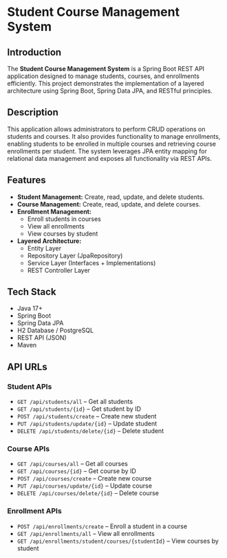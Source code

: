 # Student Course Management System

## Introduction
The **Student Course Management System** is a Spring Boot REST API application designed to manage students, courses, and enrollments efficiently. This project demonstrates the implementation of a layered architecture using Spring Boot, Spring Data JPA, and RESTful principles.

## Description
This application allows administrators to perform CRUD operations on students and courses. It also provides functionality to manage enrollments, enabling students to be enrolled in multiple courses and retrieving course enrollments per student. The system leverages JPA entity mapping for relational data management and exposes all functionality via REST APIs.

## Features
- **Student Management:** Create, read, update, and delete students.
- **Course Management:** Create, read, update, and delete courses.
- **Enrollment Management:**
  - Enroll students in courses
  - View all enrollments
  - View courses by student
- **Layered Architecture:**
  - Entity Layer
  - Repository Layer (JpaRepository)
  - Service Layer (Interfaces + Implementations)
  - REST Controller Layer

## Tech Stack
- Java 17+
- Spring Boot
- Spring Data JPA
- H2 Database / PostgreSQL
- REST API (JSON)
- Maven

## API URLs
### Student APIs
- `GET /api/students/all` – Get all students  
- `GET /api/students/{id}` – Get student by ID  
- `POST /api/students/create` – Create new student  
- `PUT /api/students/update/{id}` – Update student  
- `DELETE /api/students/delete/{id}` – Delete student  

### Course APIs
- `GET /api/courses/all` – Get all courses  
- `GET /api/courses/{id}` – Get course by ID  
- `POST /api/courses/create` – Create new course  
- `PUT /api/courses/update/{id}` – Update course  
- `DELETE /api/courses/delete/{id}` – Delete course  

### Enrollment APIs
- `POST /api/enrollments/create` – Enroll a student in a course  
- `GET /api/enrollments/all` – View all enrollments  
- `GET /api/enrollments/student/courses/{studentId}` – View courses by student  

